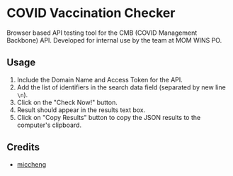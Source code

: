 # COVID Vaccination Checker

Browser based API testing tool for the CMB (COVID Management Backbone) API. Developed for internal use by the team at MOM WINS PO.

## Usage

1. Include the Domain Name and Access Token for the API.
2. Add the list of identifiers in the search data field (separated by new line `\n`).
3. Click on the "Check Now!" button.
4. Result should appear in the results text box.
5. Click on "Copy Results" button to copy the JSON results to the computer's clipboard.

## Credits

- [miccheng](https://github.com/miccheng)
